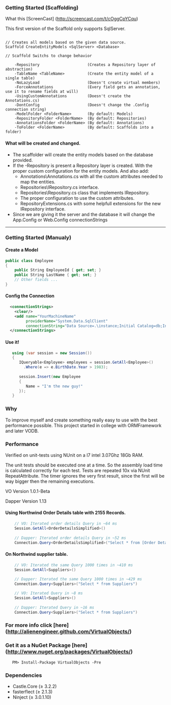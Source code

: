 ### Getting Started (Scaffolding)

What this [ScreenCast] (http://screencast.com/t/cOggCpYCqu)

This first version of the Scaffold only supports SqlServer.

```

// Creates all models based on the given data source.
Scaffold CreateEntityModels <SqlServer> <Database>

// Scaffold Switchs to change behavior

    -Repository						(Creates a Repository layer of abstraction)
    -TableName <TableName>			(Create the entity model of a single table)
    -NoLazyLoad						(Doesn't create virtual members)
    -ForceAnnotations				(Every field gets an annotation, use it to rename fields at will)
    -UsingCustomAnnotations			(Doesn't create the Annotations.cs)
	-DontConfig						(Doesn't change the .Config connection string)
	-ModelFolder <FolderName>		(By default: Models)
	-RepositoryFolder <FolderName>	(By default: Repositories)
	-AnnotationsFolder <FolderName>	(By default: Annotations)
	-ToFolder <FolderName>			(By default: Scaffolds into a folder)
```

#### What will be created and changed.

* The scaffolder will create the entity models based on the database provided. 
* If the -Repository is present a Repository layer is created. With the proper custom configuration for the entity models. And also add:
    * Annotations\Annotations.cs with all the custom attributes needed to map the entities.
    * Repositories\IRepository.cs interface.
	* Repositories\Repository.cs class that implements IRepository.
	* The proper configuration to use the custom attributes.
	* RepositoryExtensions.cs with some helpfull extensions for the new IRepository interface.
* Since we are giving it the server and the database it will change the App.Config or Web.Config connectionStrings

****

### Getting Started (Manualy)

#### Create a Model
```C#
public class Employee 
{
    public String EmployeeId { get; set; }
    public String LastName { get; set; }
    // Other fields ...
}
```
#### Config the Connection
```XML
  <connectionStrings>
    <clear/>
    <add name="YourMachineName" 
         providerName="System.Data.SqlClient" 
         connectionString="Data Source=.\instance;Initial Catalog=db;Integrated Security=true"/>
  </connectionStrings>
```
#### Use it!
```C#
   using (var session = new Session())
   {
      IQueryable<Employee> employees = session.GetAll<Employee>()
        .Where(e => e.BirthDate.Year > 1983);
      
      session.Insert(new Employee 
      {
         Name = "I'm the new guy!"
      });
   }
```


### Why
To improve myself and create something really easy to use with the best performance possible. This project started in college with ORMFramework and later VODB.


### Performance
Verified on unit-tests using NUnit on a I7 intel 3.07Ghz 18Gb RAM.

The unit tests should be executed one at a time. So the assembly load time is calculated correctly for each test.
Tests are repeated 10x via NUnit RepeatAttribute. The timer ignores the very first result, since the first will be way bigger then the remaining executions.

VO Version 1.0.1-Beta

Dapper Version 1.13

#### Using Northwind Order Details table with 2155 Records.
```C#
    // VO: Iterated order details Query in ~64 ms
    Session.GetAll<OrderDetailsSimplified>()
    
    // Dapper: Iterated order details Query in ~52 ms
    Connection.Query<OrderDetailsSimplified>("Select * from [Order Details]")
```
#### On Northwind supplier table.
```C#
    // VO: Iterated the same Query 1000 times in ~410 ms
    Session.GetAll<Suppliers>()
    
    // Dapper: Iterated the same Query 1000 times in ~429 ms
    Connection.Query<Suppliers>("Select * from Suppliers")
```
```C#
    // VO: Iterated Query in ~8 ms
    Session.GetAll<Suppliers>()
    
    // Dapper: Iterated Query in ~16 ms
    Connection.Query<Suppliers>("Select * from Suppliers")
```

### For more info click [here] (http://alienengineer.github.com/VirtualObjects/)
### Get it as a NuGet Package [here] (http://www.nuget.org/packages/VirtualObjects/)
```
   PM> Install-Package VirtualObjects -Pre
```

### Dependencies
* Castle.Core       (≥ 3.2.2)
* fasterflect       (≥ 2.1.3)
* Ninject           (≥ 3.0.1.10)


